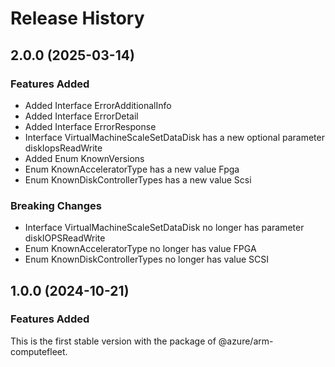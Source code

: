 # Release History
    
## 2.0.0 (2025-03-14)
    
### Features Added

  - Added Interface ErrorAdditionalInfo
  - Added Interface ErrorDetail
  - Added Interface ErrorResponse
  - Interface VirtualMachineScaleSetDataDisk has a new optional parameter diskIopsReadWrite
  - Added Enum KnownVersions
  - Enum KnownAcceleratorType has a new value Fpga
  - Enum KnownDiskControllerTypes has a new value Scsi

### Breaking Changes

  - Interface VirtualMachineScaleSetDataDisk no longer has parameter diskIOPSReadWrite
  - Enum KnownAcceleratorType no longer has value FPGA
  - Enum KnownDiskControllerTypes no longer has value SCSI
    
    
## 1.0.0 (2024-10-21)

### Features Added

This is the first stable version with the package of @azure/arm-computefleet.
